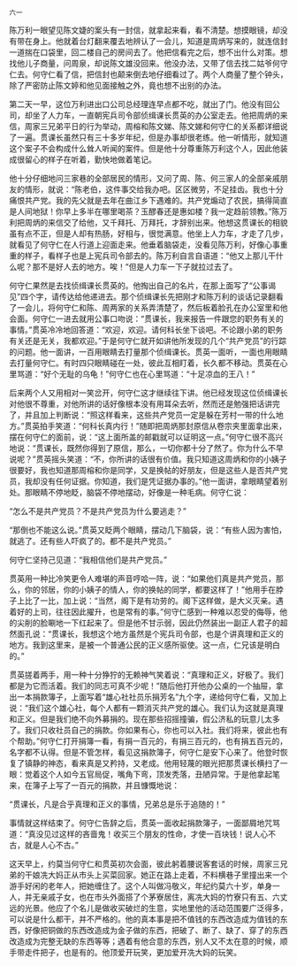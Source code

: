     六一 

   陈万利一眼望见陈文婕的案头有一封信，就拿起来看，看不清楚。想摸眼镜，却没有带在身上。他就着台灯翻来覆去地辨认了一会儿，知道是周炳写来的，就连信封一道揣在口袋里，回二楼自己的房间去了。他把信看完之后，想不出什么对策。想找他儿子商量，问周泉，却说陈文雄没回来。他没办法，又带了信去找二姑爷何守仁去。何守仁看了信，把信封也颠来倒去地仔细看过了。两个人商量了整个钟头，除了严密防止陈文婷和他见面接触之外，竟也想不出别的办法。

   第二天一早，这位万利进出口公司总经理连早点都不吃，就出了门。他没有回公司，却坐了人力车，一直朝宪兵司令部侦缉课长贯英的办公室走去。他把周炳的来信，周家三兄弟平日的行为举动，周榕和陈文娣、陈文娣和何守仁的关系都详细说了一遍。贯课长虽然只有三十多岁年纪，但是办事却很老练。他一听情形，就知道这个案子不会构成什么耸人听闻的案件。但是他十分尊重陈万利这个人，因此他装成很留心的样子在听着，勤快地做着笔记。

   他十分仔细地问三家巷的全部居民的情形，又问了周、陈、何三家人的全部亲戚朋友的情形，就说：“陈老伯，这件事交给我办吧。区区微劳，不足挂齿。我也十分痛恨共产党。我的先父就是去年在曲江乡下遇难的。共产党煽动了农民，搞得简直是人间地狱！你早上多半在哪里喝茶？玉醪春还是惠如楼？我一定趋前领教。”陈万利把周炳的来信交了给他，又千拜托、万拜托，才辞别出来。他想这贯课长的相貌虽有点不正，但是人却有热肠，好相与，很觉满意。他坐上人力车，才走了几步，就看见了何守仁在人行道上迎面走来。他垂着脑袋走，没看见陈万利，好像心事重重的样子，看样子也是上宪兵司令部去的。陈万利自言自语道：“他又上那儿干什么呢？那不是好人去的地方。唉！”但是人力车一下子就拉过去了。

   何守仁果然是去找侦缉课长贯英的。他掏出自己的名片，在那上面写了“公事谒见”四个字，请传达给他递进去。那个侦缉课长先把刚才和陈万利的谈话记录翻看了一会儿，将何守仁和陈、周两家的关系弄清楚了，然后板着脸孔在办公室里和他会面。何守仁一进去就用公事口吻说：“贯课长，我来报告一件跟您的职务有关的事情。”贯英冷冷地回答道：“欢迎，欢迎。请何科长坐下谈吧。不论跟小弟的职务有关还是无关，我都欢迎。”于是何守仁就开如讲他所发现的几个“共产党员”的行踪的问题。他一面讲，一百用眼睛去打量那个侦缉课长。贯英一面听，一面也用眼睛去打量何守仁。有时四只眼睛碰在一处，彼此互相盯着，长久都不移动。贯英在心里骂道：“好个无耻的乌龟！”何守仁也在心里骂道：“十足凉血的王八！”

   后来两个人又用相对一笑岔开，何守仁这才继续往下讲。他已经发现这位侦缉课长对他很不尊重，对他所讲的话好像根本没有用耳朵去听，然而还是勉强把话讲完了，并且加上判断说：“照这样看来，这些共产党员一定是躲在芳村一带的什么地方。”贯英拍手笑道：“何科长真内行！”随即把周炳那封原信从卷宗夹里面拿出来，摆在何守仁的面前，说：“这上面所盖的邮戳就可以证明这一点。”何守仁很不高兴地说：“贯课长，既然你得到了原信，那么，一切你都十分了然了。你为什么不早说呢？”贯英摇头笑道：“不，你所讲的话很有价值。我只知道这周炳和你的小姨子很要好，我也知道那周榕和你是同学，又是换帖的好朋友，但是这些人是否共产党员，我却没有任何证据。你知道，我们是凭证据办事的。”他一面讲，拿眼睛望着别处。那眼睛不停地眨，脑袋不停地摆动，好像是一种毛病。何守仁说：

   “怎么不是共产党员？不是共产党员为什么要逃走？”

   “那倒也不能这么说。”贯英又眨两个眼睛，摆动几下脑袋，说：“有些人因为害怕，就逃了。还有些人吓疯了的。都不是共产党员。”

   何守仁坚持己见道：“我相信他们是共产党员。”

   贯英用一种比冷笑更令人难堪的声音哼哈一阵，说：“如果他们真是共产党员，那么，你的邻居，你的小姨子的情人，你的换帖的同学，都要这样了！”他用手在脖子上比了一比，加上说：“当然，阁下是有功劳的。阁下这样做，是大义灭亲。遇着好的上司，往往因此擢升，也是常有的事。”何守仁感到一种难以忍受的侮辱，他的尖削的脸唰地一下红起来了。但是他不甘示弱，因此仍然装出一副正人君子的超然面孔说：“贯课长，我想这个地方虽然是个宪兵司令部，也是个讲真理和正义的地方。我到这里来，是被一个普通公民的正义感所驱使。这一点，仁兄该是明白的。”

   贯英搓着两手，用一种十分狰狞的无赖神气笑着说：“真理和正义，好极了。我们都是为它而活着。我们的同志可真不少呢！”随后他打开他办公桌的一个抽屉，拿出一本捐款簿子，上面写着“雄心社社员乐捐芳名”九个字，递给何守仁看，又加上说：“我们这个雄心社，每个人都有一颗消灭共产党的雄心。我们认为这就是真理和正义。但是我们绝不向外募捐的。现在那些招摇撞骗，假公济私的玩意儿太多了。我们只收社员自己的捐款。你如果有心，你也可以入社。我们将来，彼此也有个帮助。”何守仁打开捐簿一看，有捐一百元的，有捐三百元的，也有捐五百元的，名字都不认得。但是不管怎样，看见这捐款簿子，何守仁是安下心来了。他登时恢复了镇静的神态，看来真是又矜持，又老成。他用轻蔑的眼光把那贯课长横扫了一眼：觉着这个人如今五官局促，嘴角下弯，顶发秃落，丑陋异常。于是他拿起笔来，在簿子上写了一百元的捐款，并且慷慨地说：

   “贯课长，凡是合乎真理和正义的事情，兄弟总是乐于追随的！”

   事情就这样结束了。何守仁告辞之后，贯英一面收起捐款簿子，一面鄙屑地咒骂道：“真没见过这样的吝啬鬼！收买三个朋友的性命，才使一百块钱！说人心不古，就是人心不古。”

   这天早上，约莫当何守仁和贯英初次会面，彼此躬着腰说客套话的时候，周家三兄弟的干娘冼大妈正从市头上买菜回家。她正在路上走着，不料横巷子里撞出来一个游手好闲的老年人，把她缠住了。这个人叫做冯敬义，年纪约莫六十岁，单身一人，并无亲戚子女，也在市头外面搭了个茅寮居住，离冼大妈的竹寮只有五、六丈远的光景。他应了个名儿是做收买破烂的生意，实地里他的活动范围要广泛得多，可以说是什么都干，并不严格的。他的真本事是把不值钱的东西改造成为值钱的东西，好像把铜做的东西改造成为金子做的东西，把破了、断了、缺了、穿了的东西改造成为完整无缺的东西等等；遇着有他合意的东西，别人又不太在意的时候，顺手带走件把子，也是有的。他顶爱开玩笑，更加爱开冼大妈的玩笑。

